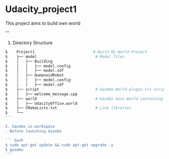 # Udacity_project1
 This project aims to build own world

'''

 1. Directory Structure

``` bash
$    Project1                          # Build My World Project 
$    ├── model                          # Model files 
$    │   ├── Building
$    │   │   ├── model.config
$    │   │   ├── model.sdf
$    │   ├── HumanoidRobot
$    │   │   ├── model.config
$    │   │   ├── model.sdf
$    ├── script                         # Gazebo World plugin C++ script      
$    │   ├── welcome_message.cpp
$    ├── world                          # Gazebo main World containing models 
$    │   ├── UdacityOffice.world
$    ├── CMakeLists.txt                 # Link libraries 
$    └──             
'''

2. Gazebo in workspace
- Before launching Gazebo

``` bash
$ sudo apt-get update && sudo apt-get upgrade -y 
$ gazebo
'''
